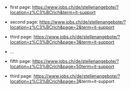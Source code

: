 - first page: https://www.jobs.ch/de/stellenangebote/?location=z%C3%BCrich&term=it-support
- second page: https://www.jobs.ch/de/stellenangebote/?location=z%C3%BCrich&page=2&term=it-support
- third page: https://www.jobs.ch/de/stellenangebote/?location=z%C3%BCrich&page=3&term=it-support
- ...
- fifth page: https://www.jobs.ch/de/stellenangebote/?location=z%C3%BCrich&page=50term=it-support

- third page: https://www.jobs.ch/de/stellenangebote/?location=z%C3%BCrich&page=<ins>3</ins>&term=it-support
